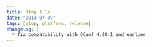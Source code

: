 ```yaml
---
title: Utop 1.14
date: "2014-07-09"
tags: [utop, platform, release]
changelog: |
  * fix compatibility with OCaml 4.00.1 and earlier
---
```


